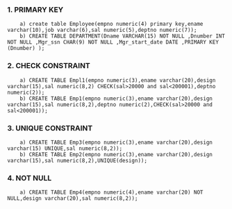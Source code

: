 ### 1. PRIMARY KEY

        a) create table Employee(empno numeric(4) primary key,ename varchar(10),job varchar(6),sal numeric(5),deptno numeric(7));
        b) CREATE TABLE DEPARTMENT(Dname VARCHAR(15) NOT NULL ,Dnumber INT NOT NULL ,Mgr_ssn CHAR(9) NOT NULL ,Mgr_start_date DATE ,PRIMARY KEY (Dnumber) );

### 2. CHECK CONSTRAINT

        a) CREATE TABLE Empl1(empno numeric(3),ename varchar(20),design varchar(15),sal numeric(8,2) CHECK(sal>20000 and sal<200001),deptno numeric(2));
        b) CREATE TABLE Emp1(empno numeric(3),ename varchar(20),design varchar(15),sal numeric(8,2),deptno numeric(2),CHECK(sal>20000 and sal<200001));

### 3. UNIQUE CONSTRAINT

        a) CREATE TABLE Emp3(empno numeric(3),ename varchar(20),design varchar(15) UNIQUE,sal numeric(8,2));
        b) CREATE TABLE Emp2(empno numeric(3),ename varchar(20),design varchar(15),sal numeric(8,2),UNIQUE(design));

### 4. NOT NULL

        a) CREATE TABLE Emp4(empno numeric(4),ename varchar(20) NOT NULL,design varchar(20),sal numeric(8,2));

